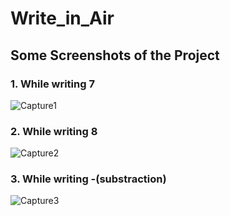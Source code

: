 # Write_in_Air

## Some Screenshots of the Project
### 1. While writing 7
![Capture1](https://user-images.githubusercontent.com/47917021/90979010-93ade880-e56f-11ea-8145-aa876f924ae8.PNG)
### 2. While writing 8
![Capture2](https://user-images.githubusercontent.com/47917021/90979210-40d53080-e571-11ea-9b42-7421484da298.PNG)
### 3. While writing -(substraction)
![Capture3](https://user-images.githubusercontent.com/47917021/90979215-47fc3e80-e571-11ea-88ff-c811dad9ae0c.PNG)
